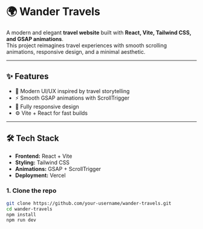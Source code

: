 # 🌍 Wander Travels  

A modern and elegant **travel website** built with **React, Vite, Tailwind CSS, and GSAP animations**.  
This project reimagines travel experiences with smooth scrolling animations, responsive design, and a minimal aesthetic.  

---

## ✨ Features  
- 🎨 Modern UI/UX inspired by travel storytelling  
- ⚡ Smooth GSAP animations with ScrollTrigger  
- 📱 Fully responsive design  
- ⚙️ Vite + React for fast builds   

---

## 🛠️ Tech Stack  
- **Frontend:** React + Vite  
- **Styling:** Tailwind CSS  
- **Animations:** GSAP + ScrollTrigger  
- **Deployment:** Vercel  

### 1. Clone the repo  
```bash
git clone https://github.com/your-username/wander-travels.git
cd wander-travels
npm install
npm run dev



